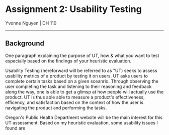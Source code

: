 # Assignment 2: Usability Testing

Yvonne Nguyen | DH 110

---------

## Background

One paragraph explaining the purpose of UT, 
how 
& what you want to test especially based on the findings of your heuristic evaluation.

Usability Testing (hereforward will be referred to as "UT) seeks to assess usability metrics of a product by testing it on users. UT asks users to complete certain tasks based on a given sceanrio. Through observing the user completing the task and listening to their reasoning and feedback along the way, one is able to get a glimsp at how people will actually use the product. UT is thus able able to measure a product's effectiveness, efficency, and satisfaction based on the context of how the user is navigating the product and performing the tasks. 

Oregon's Public Health Department website will be the main interest for this UT assessment. Based on my heuristic evaluation, some usability issues I found are
